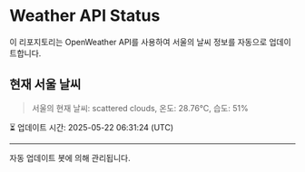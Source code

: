 
# Weather API Status

이 리포지토리는 OpenWeather API를 사용하여 서울의 날씨 정보를 자동으로 업데이트합니다.

## 현재 서울 날씨
> 서울의 현재 날씨: scattered clouds, 온도: 28.76°C, 습도: 51%

⏳ 업데이트 시간: 2025-05-22 06:31:24 (UTC)

---
자동 업데이트 봇에 의해 관리됩니다.
